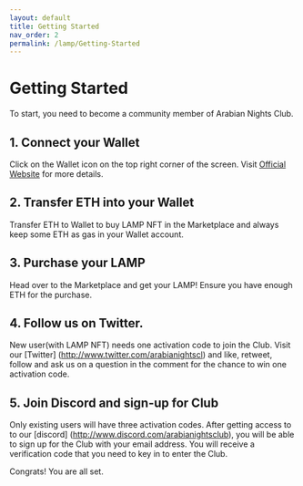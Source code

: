 ```yaml
---
layout: default
title: Getting Started
nav_order: 2
permalink: /lamp/Getting-Started
---
```


# Getting Started

To start, you need to become a community member of Arabian Nights Club. 

## 1. Connect your Wallet
Click on the Wallet icon on the top right corner of the screen. Visit [Official Website](http://www.arabianightsclub.com) for more details.

## 2. Transfer ETH into your Wallet
Transfer ETH to Wallet to buy LAMP NFT in the Marketplace and always keep some ETH as gas in your Wallet account.

## 3. Purchase your LAMP
Head over to the Marketplace and get your LAMP! Ensure you have enough ETH for the purchase. 

## 4. Follow us on Twitter.  
New user(with LAMP NFT) needs one activation code to join the Club. Visit our [Twitter] (http://www.twitter.com/arabianightscl) and like, retweet, follow and ask us on a question in the comment for the chance to win one activation code. 

## 5. Join Discord and sign-up for Club
Only existing users will have three activation codes. After getting access to to our [discord] (http://www.discord.com/arabianightsclub), you will be able to sign up for the Club with your email address. You will receive a verification code that you need to key in to enter the Club. 


Congrats! You are all set. 
